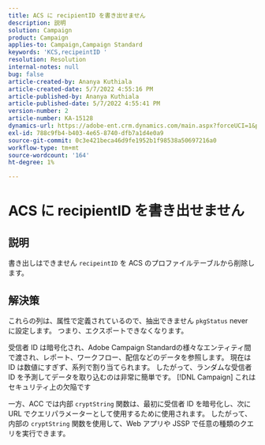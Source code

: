 ```yaml
---
title: ACS に recipientID を書き出せません
description: 説明
solution: Campaign
product: Campaign
applies-to: Campaign,Campaign Standard
keywords: 'KCS,recipeintID '
resolution: Resolution
internal-notes: null
bug: false
article-created-by: Ananya Kuthiala
article-created-date: 5/7/2022 4:55:16 PM
article-published-by: Ananya Kuthiala
article-published-date: 5/7/2022 4:55:41 PM
version-number: 2
article-number: KA-15128
dynamics-url: https://adobe-ent.crm.dynamics.com/main.aspx?forceUCI=1&pagetype=entityrecord&etn=knowledgearticle&id=21040874-26ce-ec11-a7b5-0022480a8e40
exl-id: 788c9fb4-b403-4e65-8740-dfb7a1d4e0a9
source-git-commit: 0c3e421beca46d9fe1952b1f98538a50697216a0
workflow-type: tm+mt
source-wordcount: '164'
ht-degree: 1%

---
```


# ACS に recipientID を書き出せません

## 説明


書き出しはできません `recipeintID` を ACS のプロファイルテーブルから削除します。


## 解決策


これらの列は、属性で定義されているので、抽出できません `pkgStatus` never に設定します。 つまり、エクスポートできなくなります。

受信者 ID は暗号化され、Adobe Campaign Standardの様々なエンティティ間で渡され、レポート、ワークフロー、配信などのデータを参照します。 現在は ID は数値にすぎず、系列で割り当てられます。 したがって、ランダムな受信者 ID を予測してデータを取り込むのは非常に簡単です。 [!DNL Campaign] これはセキュリティ上の欠陥です

一方、ACC では内部 `cryptString` 関数は、最初に受信者 ID を暗号化し、次に URL でクエリパラメーターとして使用するために使用されます。 したがって、内部の `cryptString` 関数を使用して、Web アプリや JSSP で任意の種類のクエリを実行できます。
